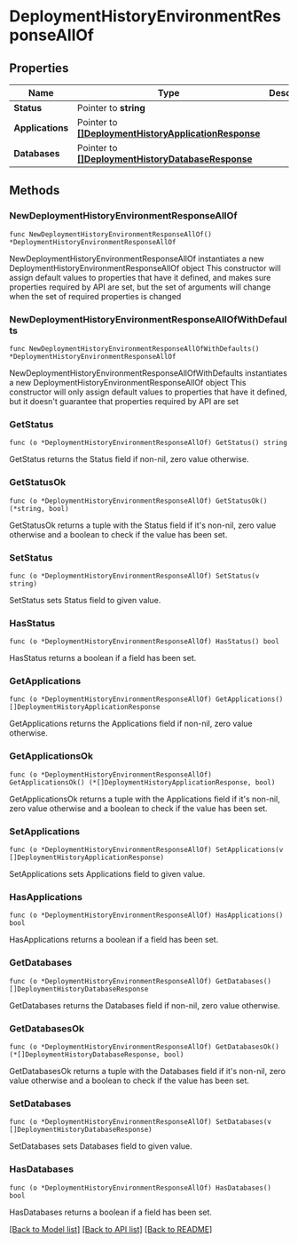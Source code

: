 # DeploymentHistoryEnvironmentResponseAllOf

## Properties

Name | Type | Description | Notes
------------ | ------------- | ------------- | -------------
**Status** | Pointer to **string** |  | [optional] 
**Applications** | Pointer to [**[]DeploymentHistoryApplicationResponse**](DeploymentHistoryApplicationResponse.md) |  | [optional] 
**Databases** | Pointer to [**[]DeploymentHistoryDatabaseResponse**](DeploymentHistoryDatabaseResponse.md) |  | [optional] 

## Methods

### NewDeploymentHistoryEnvironmentResponseAllOf

`func NewDeploymentHistoryEnvironmentResponseAllOf() *DeploymentHistoryEnvironmentResponseAllOf`

NewDeploymentHistoryEnvironmentResponseAllOf instantiates a new DeploymentHistoryEnvironmentResponseAllOf object
This constructor will assign default values to properties that have it defined,
and makes sure properties required by API are set, but the set of arguments
will change when the set of required properties is changed

### NewDeploymentHistoryEnvironmentResponseAllOfWithDefaults

`func NewDeploymentHistoryEnvironmentResponseAllOfWithDefaults() *DeploymentHistoryEnvironmentResponseAllOf`

NewDeploymentHistoryEnvironmentResponseAllOfWithDefaults instantiates a new DeploymentHistoryEnvironmentResponseAllOf object
This constructor will only assign default values to properties that have it defined,
but it doesn't guarantee that properties required by API are set

### GetStatus

`func (o *DeploymentHistoryEnvironmentResponseAllOf) GetStatus() string`

GetStatus returns the Status field if non-nil, zero value otherwise.

### GetStatusOk

`func (o *DeploymentHistoryEnvironmentResponseAllOf) GetStatusOk() (*string, bool)`

GetStatusOk returns a tuple with the Status field if it's non-nil, zero value otherwise
and a boolean to check if the value has been set.

### SetStatus

`func (o *DeploymentHistoryEnvironmentResponseAllOf) SetStatus(v string)`

SetStatus sets Status field to given value.

### HasStatus

`func (o *DeploymentHistoryEnvironmentResponseAllOf) HasStatus() bool`

HasStatus returns a boolean if a field has been set.

### GetApplications

`func (o *DeploymentHistoryEnvironmentResponseAllOf) GetApplications() []DeploymentHistoryApplicationResponse`

GetApplications returns the Applications field if non-nil, zero value otherwise.

### GetApplicationsOk

`func (o *DeploymentHistoryEnvironmentResponseAllOf) GetApplicationsOk() (*[]DeploymentHistoryApplicationResponse, bool)`

GetApplicationsOk returns a tuple with the Applications field if it's non-nil, zero value otherwise
and a boolean to check if the value has been set.

### SetApplications

`func (o *DeploymentHistoryEnvironmentResponseAllOf) SetApplications(v []DeploymentHistoryApplicationResponse)`

SetApplications sets Applications field to given value.

### HasApplications

`func (o *DeploymentHistoryEnvironmentResponseAllOf) HasApplications() bool`

HasApplications returns a boolean if a field has been set.

### GetDatabases

`func (o *DeploymentHistoryEnvironmentResponseAllOf) GetDatabases() []DeploymentHistoryDatabaseResponse`

GetDatabases returns the Databases field if non-nil, zero value otherwise.

### GetDatabasesOk

`func (o *DeploymentHistoryEnvironmentResponseAllOf) GetDatabasesOk() (*[]DeploymentHistoryDatabaseResponse, bool)`

GetDatabasesOk returns a tuple with the Databases field if it's non-nil, zero value otherwise
and a boolean to check if the value has been set.

### SetDatabases

`func (o *DeploymentHistoryEnvironmentResponseAllOf) SetDatabases(v []DeploymentHistoryDatabaseResponse)`

SetDatabases sets Databases field to given value.

### HasDatabases

`func (o *DeploymentHistoryEnvironmentResponseAllOf) HasDatabases() bool`

HasDatabases returns a boolean if a field has been set.


[[Back to Model list]](../README.md#documentation-for-models) [[Back to API list]](../README.md#documentation-for-api-endpoints) [[Back to README]](../README.md)


